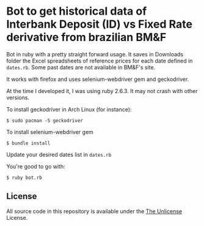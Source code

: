 # Bot to get historical data of Interbank Deposit (ID) vs Fixed Rate derivative from brazilian BM&F

Bot in ruby with a pretty straight forward usage. It saves in Downloads folder the Excel spreadsheets of reference prices for each date defined in ```dates.rb```. Some past dates are not available in BM&F's site.

It works with firefox and uses selenium-webdriver gem and geckodriver.

At the time I developed it, I was using ruby 2.6.3. It may not crash with other versions.

To install geckodriver in Arch Linux (for instance):

```
$ sudo pacman -S geckodriver
```

To install selenium-webdriver gem
```
$ bundle install
```

Update your desired dates list in ```dates.rb```

You're good to go with:
```
$ ruby bot.rb
```
## License

All source code in this repository is available under the [The Unlicense](LICENSE) License.
